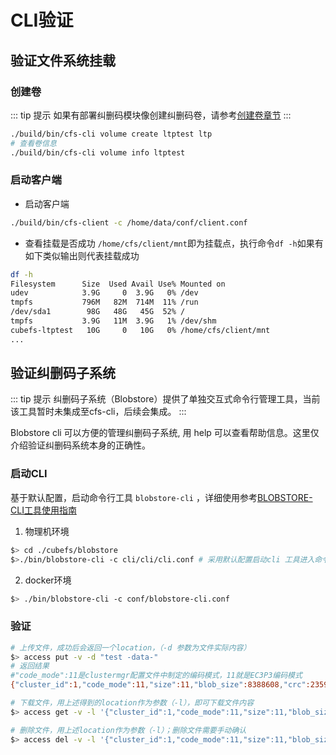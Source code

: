 # CLI验证

## 验证文件系统挂载

### 创建卷

::: tip 提示
如果有部署纠删码模块像创建纠删码卷，请参考[创建卷章节](../user-guide/volume.md)
:::

```bash
./build/bin/cfs-cli volume create ltptest ltp
# 查看卷信息
./build/bin/cfs-cli volume info ltptest
```
### 启动客户端

- 启动客户端
```bash
./build/bin/cfs-client -c /home/data/conf/client.conf
```

- 查看挂载是否成功
`/home/cfs/client/mnt`即为挂载点，执行命令`df -h`如果有如下类似输出则代表挂载成功
```bash
df -h
Filesystem      Size  Used Avail Use% Mounted on
udev            3.9G     0  3.9G   0% /dev
tmpfs           796M   82M  714M  11% /run
/dev/sda1        98G   48G   45G  52% /
tmpfs           3.9G   11M  3.9G   1% /dev/shm
cubefs-ltptest   10G     0   10G   0% /home/cfs/client/mnt
...
```

## 验证纠删码子系统

::: tip 提示
纠删码子系统（Blobstore）提供了单独交互式命令行管理工具，当前该工具暂时未集成至cfs-cli，后续会集成。
:::

Blobstore cli 可以方便的管理纠删码子系统, 用 help 可以查看帮助信息。这里仅介绍验证纠删码系统本身的正确性。

### 启动CLI

基于默认配置，启动命令行工具 `blobstore-cli` ，详细使用参考[BLOBSTORE-CLI工具使用指南](../maintenance/tool.md)
1. 物理机环境
``` bash
$> cd ./cubefs/blobstore
$>./bin/blobstore-cli -c cli/cli/cli.conf # 采用默认配置启动cli 工具进入命令行
```
2. docker环境
``` bash
$> ./bin/blobstore-cli -c conf/blobstore-cli.conf
```

### 验证

``` bash
# 上传文件，成功后会返回一个location，（-d 参数为文件实际内容）
$> access put -v -d "test -data-"
# 返回结果
#"code_mode":11是clustermgr配置文件中制定的编码模式，11就是EC3P3编码模式
{"cluster_id":1,"code_mode":11,"size":11,"blob_size":8388608,"crc":2359314771,"blobs":[{"min_bid":1844899,"vid":158458,"count":1}]}

# 下载文件，用上述得到的location作为参数（-l），即可下载文件内容
$> access get -v -l '{"cluster_id":1,"code_mode":11,"size":11,"blob_size":8388608,"crc":2359314771,"blobs":[{"min_bid":1844899,"vid":158458,"count":1}]}'

# 删除文件，用上述location作为参数（-l）；删除文件需要手动确认
$> access del -v -l '{"cluster_id":1,"code_mode":11,"size":11,"blob_size":8388608,"crc":2359314771,"blobs":[{"min_bid":1844899,"vid":158458,"count":1}]}'
```
